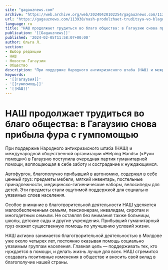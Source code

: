 ```yaml
---
site: "gagauznews.com"
archive: "https://web.archive.org/web/20240420102254/gagauznews.com/113938/nash-prodolzhaet-truditsya-vo-blago-obshhestva-v-gagauziyu-snova-pribyla-fura-gumpomoshhyu.html"
url: "https://gagauznews.com/113938/nash-prodolzhaet-truditsya-vo-blago-obshhestva-v-gagauziyu-snova-pribyla-fura-gumpomoshhyu.html"
language: ru
title: "НАШ продолжает трудиться во благо общества: в Гагаузию снова прибыла фура с гумпомощью"
publication: '[[Gagauznews]]'
published: '2024-02-05T11:58:07+00:00'
author: Ольга Л.
section:
- Выбор редакции
- НАШ
- Новости Гагаузии
- Общество
description: "При поддержке Народного антикризисного штаба (НАШ) и международной общественной организации «Helping Hands» («Руки помощи») в Гагаузию поступила очередная партия гуманитарной помощи, воплощающая в себе заботу и сострадание к нуждающимся. Автофургон, благополучно прибывший в автономию, содержал в себе ценный груз: предметы мебели, мягкий инвентарь, постельные принадлежности, медицинско-гигиенические наборы, велосипеды для детей. Эти предметы стали ощутимой поддержкой для социально уязвимых слоев населения. Особое внимание в благотворительной деятельности НАШ уделяется малообеспеченным семьям, пенсионерам, инвалидам, сиротам и многодетным семьям. Не оставляя без внимания также больницы, школы, детские сады и другие учреждения. Прибывший гуманитарный груз окажет существенную помощь по улучшению условий жизни. НАШ активно занимается […]"
keywords:
- '[[Гагаузия]]'
- '[[гумпомощь]]'
- '[[НАШ]]'
---
```


# НАШ продолжает трудиться во благо общества: в Гагаузию снова прибыла фура с гумпомощью

При поддержке Народного антикризисного штаба (НАШ) и международной общественной организации «Helping Hands» («Руки помощи») в Гагаузию поступила очередная партия гуманитарной помощи, воплощающая в себе заботу и сострадание к нуждающимся.

Автофургон, благополучно прибывший в автономию, содержал в себе ценный груз: предметы мебели, мягкий инвентарь, постельные принадлежности, медицинско-гигиенические наборы, велосипеды для детей. Эти предметы стали ощутимой поддержкой для социально уязвимых слоев населения.

Особое внимание в благотворительной деятельности НАШ уделяется малообеспеченным семьям, пенсионерам, инвалидам, сиротам и многодетным семьям. Не оставляя без внимания также больницы, школы, детские сады и другие учреждения. Прибывший гуманитарный груз окажет существенную помощь по улучшению условий жизни.

НАШ активно занимается благотворительной деятельностью в Молдове уже около четырех лет, постоянно оказывая помощь социально уязвимым группам населения. Главная цель — поддерживать тех, кто нуждается в помощи, и делать жизнь лучше для всех. НАШ стремится создавать позитивные изменения в обществе и вносить свой вклад в благополучие нашей страны.